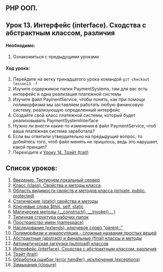 ## PHP ООП.
## Урок 13. Интерфейс (interface). Сходства с абстрактным классом, различия

#### Необходимо:
1. Ознакомиться с предыдущими уроками

#### Ход урока:
1. Перейдите на ветку тринадцатого урока командой ```git checkout lesson13 -f```
2. Изучите содержимое папки PaymentSystems, там для вас есть интерфейс и одна реализация платежной системы
3. Изучите файл PaymentService, чтобы понять, как при помощи полиморфизма мы заставляем работать любую финансовую систему, реализующую определенный интерфейс
4. Создайте свой класс платежной системы, который будет реализовывать PaymentSystemInterface
5. Нужно ли внести какие-то изменения в файл PaymentService, чтоб ваша платежная система заработала?
6. Если вы ответили утвердительно на предыдущий вопрос, то добейтесь того, чтоб файл менять не пришлось, ведь это нарушает, какой принцип?
7. Переходите к [Уроку 14. Трэйт (trait)](https://github.com/altiore/mm/tree/lesson14)

## Список уроков:
1. [Введение. Тестируем локальный сервер](https://github.com/altiore/mm/tree/lesson1)
2. [Класс (class). Свойства и методы класса](https://github.com/altiore/mm/tree/lesson2)
3. [Область видимости свойств и методов класса (private, public, protected)](https://github.com/altiore/mm/tree/lesson3)
4. [Статические (static) свойства и методы](https://github.com/altiore/mm/tree/lesson4)
5. [Ключевые слова $this, self, static](https://github.com/altiore/mm/tree/lesson5)
6. [Магические методы (__construct(), __invoke()... )](https://github.com/altiore/mm/tree/lesson6)
7. [Типичная структура рабочих папок](https://github.com/altiore/mm/tree/lesson7)
8. [Пространство имен (namespace)](https://github.com/altiore/mm/tree/lesson8)
9. [Наследование (extends), ключевое слово "parent::"](https://github.com/altiore/mm/tree/lesson9)
10. [Полиморфизм и инкапсуляция - сложные названия простых вещей](https://github.com/altiore/mm/tree/lesson10)
11. [Абстрактные (abstract) и финальные (final) классы и методы](https://github.com/altiore/mm/tree/lesson11)
12. [Автоматическая загрузка (autoload) классов](https://github.com/altiore/mm/tree/lesson12)
13. [Интерфейс (interface). Сходства с абстрактным классом, различия](https://github.com/altiore/mm/tree/lesson13)
14. [Трэйт (trait)](https://github.com/altiore/mm/tree/lesson14)
15. [Обработка ошибок (error hendler), исключения (exceptions)](https://github.com/altiore/mm/tree/lesson15)
16. [Замыкания (closure)](https://github.com/altiore/mm/tree/lesson16)

